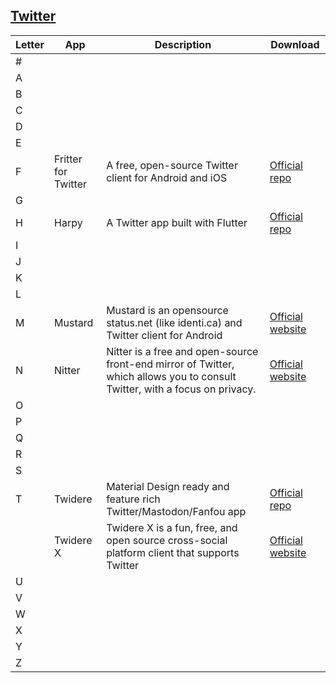 ## [Twitter](www.twitter.com)
| Letter | App | Description | Download |
| --- | --- | --- | --- |
| # | | | |
| A | | | |
| B | | | |
| C | | | |
| D | | | |
| E | | | |
| F |Fritter for Twitter |A free, open-source Twitter client for Android and iOS |[Official repo](https://github.com/jonjomckay/fritter)|
| G | | | |
| H |Harpy |A Twitter app built with Flutter |[Official repo](https://github.com/robertodoering/harpy)|
| I | | | |
| J | | | |
| K | | | |
| L | | | |
| M | Mustard | Mustard is an opensource status.net (like identi.ca) and Twitter client for Android |[Official website](http://mustard.macno.org/home) |
| N |Nitter |Nitter is a free and open-source front-end mirror of Twitter, which allows you to consult Twitter, with a focus on privacy. | [Official website](https://nitter.net/)|
| O | | | |
| P | | | |
| Q | | | |
| R | | | |
| S | | | |
| T |Twidere |Material Design ready and feature rich Twitter/Mastodon/Fanfou app |[Official repo](https://github.com/TwidereProject/Twidere-Android) |
|   |Twidere X|Twidere X is a fun, free, and open source cross-social platform client that supports Twitter|[Official website](https://x.twidere.com/)|
| U | | | |
| V | | | |
| W | | | |
| X | | | |
| Y | | | |
| Z | | | |